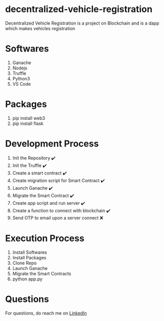 # decentralized-vehicle-registration
Decentralized Vehicle Registration is a project on Blockchain and is a dapp which makes vehicles registration

# Softwares
1. Ganache
2. Nodejs
3. Truffle 
4. Python3
5. VS Code

# Packages
1. pip install web3
2. pip install flask

# Development Process
1. Init the Repository :heavy_check_mark:
2. Init the Truffle :heavy_check_mark:
3. Create a smart contract :heavy_check_mark:
4. Create migration script for Smart Contract :heavy_check_mark:
5. Launch Ganache :heavy_check_mark:
6. Migrate the Smart Contract :heavy_check_mark:
7. Create app script and run server :heavy_check_mark:
8. Create a function to connect with blockchain :heavy_check_mark:
9. Send OTP to email upon a server connect :x:

# Execution Process
1. Install Softwares
2. Install Packages
3. Clone Repo
4. Launch Ganache
5. Migrate the Smart Contracts
6. python app.py

# Questions
For questions, do reach me on <a href="https://linkedin.com/in/MadhuPIoT">LinkedIn</a>
